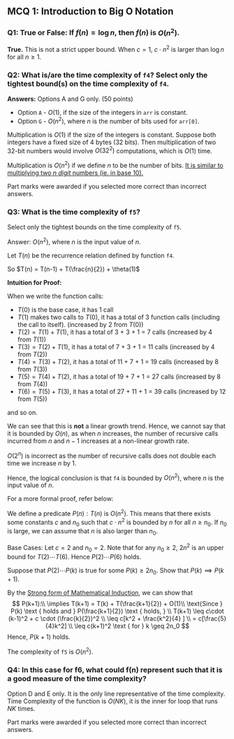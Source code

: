 ## MCQ 1: Introduction to Big O Notation

### Q1: **True or False**: If $f(n) = \log n$, then $f(n)$ is $O(n^2)$.

**True.** 
This is not a strict upper bound. When $c = 1$, $c\cdot n^2$ is larger than $\log n$ for all $n \geq 1$. 

### Q2: What is/are the time complexity of `f4`? Select only the tightest bound(s) on the time complexity of `f4`.

**Answers:** Options A and G only. (50 points)
- Option `A` - $O(1)$, if the size of the integers in `arr` is constant.
- Option `G` - $O(n^2)$, where $n$ is the number of bits used for `arr[0]`.

Multiplication is $O(1)$ if the size of the integers is constant. Suppose both integers have a fixed size of 4 bytes (32 bits). Then multiplication of two 32-bit numbers would involve $O(32^2)$ computations, which is $O(1)$ time. 

Multiplication is $O(n^2)$ if we define $n$ to be the number of bits. [It is similar to multiplying two $n$ _digit_ numbers (ie. in base 10).](https://www.basic-mathematics.com/multiplication-in-base-two.html)

Part marks were awarded if you selected more correct than incorrect answers. 

### Q3: What is the time complexity of `f5`?
Select only the tightest bounds on the time complexity of `f5`.

Answer: $O(n^2)$, where $n$ is the input value of $n$.

Let $T(n)$ be the recurrence relation defined by function `f4`.

So $T(n) = T(n-1) + T(\frac{n}{2}) + \theta(1)$

**Intuition for Proof:**

When we write the function calls:

- $T(0)$ is the base case, it has 1 call
- $T(1)$ makes two calls to $T(0)$, it has a total of 3 function calls (including the call to itself). (increased by 2 from $T(0)$)
- $T(2) = T(1) + T(1)$, it has a total of 3 + 3 + 1 = 7 calls (increased by 4 from $T(1)$)
- $T(3) = T(2) + T(1)$, it has a total of 7 + 3 + 1 = 11 calls (increased by 4 from $T(2)$)
- $T(4) = T(3) + T(2)$, it has a total of 11 + 7 + 1 = 19 calls (increased by 8 from $T(3)$)
- $T(5) = T(4) + T(2)$, it has a total of 19 + 7 + 1 = 27 calls (increased by 8 from $T(4)$)
- $T(6) = T(5) + T(3)$, it has a total of 27 + 11 + 1 = 39 calls (increased by 12 from $T(5)$)

and so on.

We can see that this is **not** a linear growth trend. Hence, we cannot say that it is bounded by $O(n)$, as when $n$ increases, the number of recursive calls incurred from $n$ and $n-1$ increases at a non-linear growth rate. 

$O(2^n)$ is incorrect as the number of recursive calls does not double each time we increase $n$ by 1.

Hence, the logical conclusion is that `f4` is bounded by $O(n^2)$, where $n$ is the input value of $n$.

For a more formal proof, refer below:

We define a predicate $P(n): T(n) \text { is } O(n^2)$. This means that there exists some constants $c$ and $n_0$ such that $c\cdot n^2$ is bounded by $n$ for all $n\geq n_0$. If $n_0$ is large, we can assume that $n$ is also larger than $n_0$.

Base Cases:
Let $c = 2$ and $n_0 = 2$. Note that for any $n_0 \geq 2$, $2n^2$ is an upper bound for $T(2) \cdots T(6)$.
Hence $P(2) \cdots P(6)$ holds.

Suppose that $P(2) \cdots P(k)$ is true for some $P(k) \geq 2n_0$. Show that $P(k) \implies P(k+1)$.

By the [Strong form of Mathematical Induction](https://math.libretexts.org/Bookshelves/Mathematical_Logic_and_Proof/Gentle_Introduction_to_the_Art_of_Mathematics_(Fields)/05%3A_Proof_Techniques_II_-_Induction/5.04%3A_The_Strong_Form_of_Mathematical_Induction), we can show that 
$$
P(k+1):\\
\implies T(k+1) = T(k) + T(\frac{k+1}{2}) + O(1)\\
\text{Since } P(k) \text { holds and } P(\frac{k+1}{2}) \text { holds, } \\
T(k+1) \leq c\cdot (k-1)^2 + c \cdot (\frac{k}{2})^2 \\
\leq c[k^2 + \frac{k^2}{4} ] \\
= c[\frac{5}{4}k^2] \\
\leq c(k+1)^2 \text { for } k \geq 2n_0
$$
Hence, $P(k+1)$ holds.

The complexity of `f5` is $O(n^2)$.

### Q4: In this case for f6, what could f(n) represent such that it is a good measure of the time complexity?

Option D and E only. It is the only line representative of the time complexity. Time Complexity of the function is $O(NK)$, it is the inner for loop that runs $NK$ times.

Part marks were awarded if you selected more correct than incorrect answers. 
